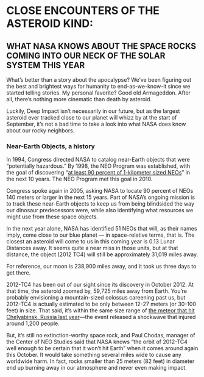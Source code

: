 # CLOSE ENCOUNTERS OF THE ASTEROID KIND: 
## WHAT NASA KNOWS ABOUT THE SPACE ROCKS COMING INTO OUR NECK OF THE SOLAR SYSTEM THIS YEAR

What’s better than a story about the apocalypse? We’ve been figuring out the best and brightest ways for humanity to end-as-we-know-it since we started telling stories. My personal favorite? Good old Armageddon. After all, there’s nothing more cinematic than death by asteroid.

Luckily, Deep Impact isn’t necessarily in our future, but as the largest asteroid ever tracked close to our planet will whizz by at the start of September, it’s not a bad time to take a look into what NASA does know about our rocky neighbors.

### Near-Earth Objects, a history 

In 1994, Congress directed NASA to catalog near-Earth objects that were “potentially hazardous.” By 1998, the NEO Program was established, with the goal of discovering “<a href="https://www.nasa.gov/content/nasas-search-for-asteroids-to-help-protect-earth-and-understand-our-history/">at least 90 percent of 1-kilometer sized NEOs</a>” in the next 10 years. The NEO Program met this goal in 2010.

Congress spoke again in 2005, asking NASA to locate 90 percent of NEOs 140 meters or larger in the next 15 years. Part of NASA’s ongoing mission is to track these near-Earth objects to keep us from being blindsided the way our dinosaur predecessors were, while also identifying what resources we might use from these space objects.

In the next year alone, NASA has identified 51 NEOs that will, as their names imply, come close to our blue planet — in space-relative terms, that is. The closest an asteroid will come to us in this coming year is 0.13 Lunar Distances away. It seems quite a near miss in those units, but at that distance, the object (2012 TC4) will still be approximately 31,019 miles away. 

For reference, our moon is 238,900 miles away, and it took us three days to get there.

2012-TC4 has been out of our sight since its discovery in October 2012. At that time, the asteroid zoomed by, 59,725 miles away from Earth. You’re probably envisioning a mountain-sized colossus careening past us, but 2012-TC4 is actually estimated to be only between 12-27 meters (or 30-100 feet) in size. That said, it’s within the same size range of <a href="https://www.space.com/33623-chelyabinsk-meteor-wake-up-call-for-earth.html">the meteor that hit Chelyabinsk, Russia last year</a>—the event released a shockwave that injured around 1,200 people. 

But, it’s still no extinction-worthy space rock, and Paul Chodas, manager of the Center of NEO Studies said that NASA knows “the orbit of 2012-TC4 well enough to be certain that it won’t hit Earth” when it comes around again this October. It would take something several miles wide to cause any worldwide harm. In fact, rocks smaller than 25 meters (82 feet) in diameter end up burning away in our atmosphere and never even making impact.
